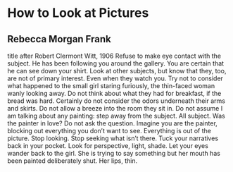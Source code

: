 # How to Look at Pictures
## Rebecca Morgan Frank
title after Robert Clermont Witt, 1906
Refuse to make eye contact with the subject.
He has been following you around the gallery.
You are certain that he can see down your shirt.
Look at other subjects, but know that they, too,
are not of primary interest. Even when they watch
you. Try not to consider what happened
to the small girl staring furiously, the thin-faced
woman wanly looking away. Do not think about
what they had for breakfast, if the bread was hard.
Certainly do not consider the odors underneath
their arms and skirts. Do not allow a breeze into
the room they sit in. Do not assume I am talking
about any painting: step away from the subject.
All subject. Was the painter in love? Do not ask
the question. Imagine you are the painter,
blocking out everything you don’t want to see.
Everything is out of the picture. Stop looking.
Stop seeking what isn’t there. Tuck your narratives
back in your pocket. Look for perspective, light,
shade. Let your eyes wander back to the girl.
She is trying to say something but her mouth
has been painted deliberately shut. Her lips, thin.